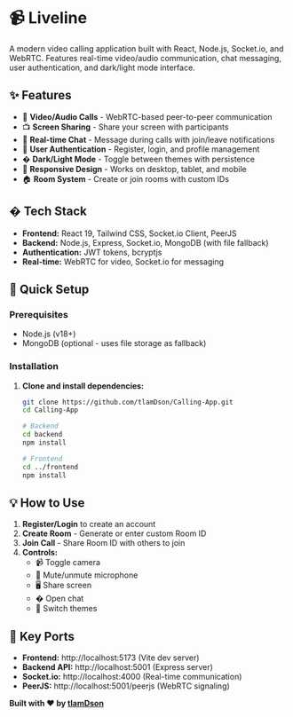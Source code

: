 # 📹 Liveline

A modern video calling application built with React, Node.js, Socket.io, and WebRTC. Features real-time video/audio communication, chat messaging, user authentication, and dark/light mode interface.

## ✨ Features

- 🎥 **Video/Audio Calls** - WebRTC-based peer-to-peer communication
- 📺 **Screen Sharing** - Share your screen with participants
- 💬 **Real-time Chat** - Message during calls with join/leave notifications
- 🔐 **User Authentication** - Register, login, and profile management
- � **Dark/Light Mode** - Toggle between themes with persistence
- 📱 **Responsive Design** - Works on desktop, tablet, and mobile
- 🏠 **Room System** - Create or join rooms with custom IDs

## � Tech Stack

- **Frontend:** React 19, Tailwind CSS, Socket.io Client, PeerJS
- **Backend:** Node.js, Express, Socket.io, MongoDB (with file fallback)
- **Authentication:** JWT tokens, bcryptjs
- **Real-time:** WebRTC for video, Socket.io for messaging

## 🚀 Quick Setup

### Prerequisites

- Node.js (v18+)
- MongoDB (optional - uses file storage as fallback)

### Installation

1. **Clone and install dependencies:**

   ```bash
   git clone https://github.com/tlamDson/Calling-App.git
   cd Calling-App

   # Backend
   cd backend
   npm install

   # Frontend
   cd ../frontend
   npm install
   ```

## 💡 How to Use

1. **Register/Login** to create an account
2. **Create Room** - Generate or enter custom Room ID
3. **Join Call** - Share Room ID with others to join
4. **Controls:**
   - 📹 Toggle camera
   - 🎤 Mute/unmute microphone
   - 🖥️ Share screen
   - � Open chat
   - 🌙 Switch themes

## 🔧 Key Ports

- **Frontend:** http://localhost:5173 (Vite dev server)
- **Backend API:** http://localhost:5001 (Express server)
- **Socket.io:** http://localhost:4000 (Real-time communication)
- **PeerJS:** http://localhost:5001/peerjs (WebRTC signaling)

**Built with ❤️ by [tlamDson](https://github.com/tlamDson)**

